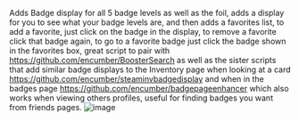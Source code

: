 Adds Badge display for all 5 badge levels as well as the foil, adds a display for you to see what your badge levels are, and then adds a favorites list, to add a favorite, just click on the badge in the display, to remove a favorite click that badge again, to go to a favorite badge just click the badge shown in the favorites box, great script to pair with https://github.com/encumber/BoosterSearch as well as the sister scripts that add similar badge displays to the Inventory page when looking at a card https://github.com/encumber/steaminvbadgedisplay and when in the badges page https://github.com/encumber/badgepageenhancer which also works when viewing others profiles, useful for finding badges you want from friends pages. 
![image](https://github.com/user-attachments/assets/0cc58bc0-46a7-4727-935c-c5a7a482543a)
